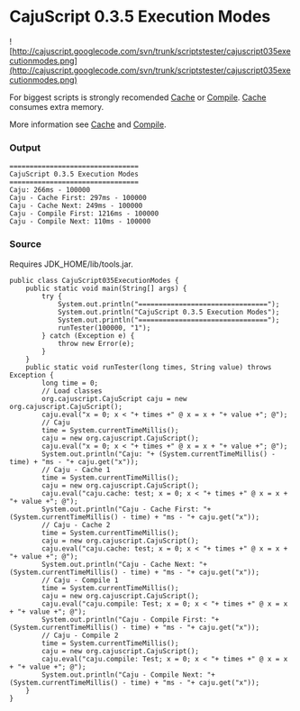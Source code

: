 # CajuScript 0.3.5 Execution Modes #

![http://cajuscript.googlecode.com/svn/trunk/scriptstester/cajuscript035executionmodes.png](http://cajuscript.googlecode.com/svn/trunk/scriptstester/cajuscript035executionmodes.png)

For biggest scripts is strongly recomended [Cache](tutorialCache.md) or [Compile](tutorialCompile.md). [Cache](tutorialCache.md) consumes extra memory.

More information see [Cache](tutorialCache.md) and [Compile](tutorialCompile.md).

### Output ###
```
================================
CajuScript 0.3.5 Execution Modes
================================
Caju: 266ms - 100000
Caju - Cache First: 297ms - 100000
Caju - Cache Next: 249ms - 100000
Caju - Compile First: 1216ms - 100000
Caju - Compile Next: 110ms - 100000
```

### Source ###

Requires JDK\_HOME/lib/tools.jar.

```
public class CajuScript035ExecutionModes {
    public static void main(String[] args) {
        try {
            System.out.println("================================");
            System.out.println("CajuScript 0.3.5 Execution Modes");
            System.out.println("================================");
            runTester(100000, "1");
        } catch (Exception e) {
            throw new Error(e);
        }
    }
    public static void runTester(long times, String value) throws Exception {
        long time = 0;
        // Load classes
        org.cajuscript.CajuScript caju = new org.cajuscript.CajuScript();
        caju.eval("x = 0; x < "+ times +" @ x = x + "+ value +"; @");
        // Caju
        time = System.currentTimeMillis();
        caju = new org.cajuscript.CajuScript();
        caju.eval("x = 0; x < "+ times +" @ x = x + "+ value +"; @");
        System.out.println("Caju: "+ (System.currentTimeMillis() - time) + "ms - "+ caju.get("x"));
        // Caju - Cache 1
        time = System.currentTimeMillis();
        caju = new org.cajuscript.CajuScript();
        caju.eval("caju.cache: test; x = 0; x < "+ times +" @ x = x + "+ value +"; @");
        System.out.println("Caju - Cache First: "+ (System.currentTimeMillis() - time) + "ms - "+ caju.get("x"));
        // Caju - Cache 2
        time = System.currentTimeMillis();
        caju = new org.cajuscript.CajuScript();
        caju.eval("caju.cache: test; x = 0; x < "+ times +" @ x = x + "+ value +"; @");
        System.out.println("Caju - Cache Next: "+ (System.currentTimeMillis() - time) + "ms - "+ caju.get("x"));
        // Caju - Compile 1
        time = System.currentTimeMillis();
        caju = new org.cajuscript.CajuScript();
        caju.eval("caju.compile: Test; x = 0; x < "+ times +" @ x = x + "+ value +"; @");
        System.out.println("Caju - Compile First: "+ (System.currentTimeMillis() - time) + "ms - "+ caju.get("x"));
        // Caju - Compile 2
        time = System.currentTimeMillis();
        caju = new org.cajuscript.CajuScript();
        caju.eval("caju.compile: Test; x = 0; x < "+ times +" @ x = x + "+ value +"; @");
        System.out.println("Caju - Compile Next: "+ (System.currentTimeMillis() - time) + "ms - "+ caju.get("x"));
    }
}
```